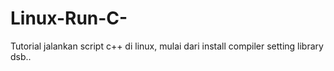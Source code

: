 # Linux-Run-C-
Tutorial jalankan script c++ di linux, mulai dari install compiler setting library dsb..
